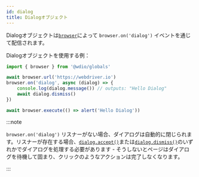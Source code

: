 ```yaml
---
id: dialog
title: Dialogオブジェクト
---
```


Dialogオブジェクトは[`browser`](/docs/api/browser)によって `browser.on('dialog')` イベントを通じて配信されます。

Dialogオブジェクトを使用する例：

```ts
import { browser } from '@wdio/globals'

await browser.url('https://webdriver.io')
browser.on('dialog', async (dialog) => {
    console.log(dialog.message()) // outputs: "Hello Dialog"
    await dialog.dismiss()
})

await browser.execute(() => alert('Hello Dialog'))
```

:::note

`browser.on('dialog')` リスナーがない場合、ダイアログは自動的に閉じられます。リスナーが存在する場合、[`dialog.accept()`](/docs/api/dialog/accept)または[`dialog.dismiss()`](/docs/api/dialog/dismiss)のいずれかでダイアログを処理する必要があります - そうしないとページはダイアログを待機して固まり、クリックのようなアクションは完了しなくなります。

:::